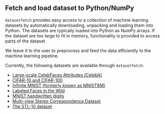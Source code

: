 ## Fetch and load dataset to Python/NumPy

`datasetfetch` provides easy access to a collection of machine learning datasets by automatically downloading, unpacking and loading them into Python.
The datasets are typically loaded into Python as NumPy arrays.
If the dataset are too large to fit in memory, functionality is provided to access parts of the dataset.

We leave it to the user to preprocess and feed the data efficiently to the machine learning pipeline.

Currently, the following datasets are available through `datasetfetch`:

 * [Large-scale CelebFaces Attributes (CelebA)](http://mmlab.ie.cuhk.edu.hk/projects/CelebA.html)
 * [CIFAR-10 and CIFAR-100](http://www.cs.toronto.edu/~kriz/cifar.html)
 * [Infinite MNIST (formerly known as MNIST8M)](http://leon.bottou.org/projects/infimnist)
 * [Labeled Faces in the Wild](http://vis-www.cs.umass.edu/lfw/)
 * [MNIST handwritten digits](http://yann.lecun.com/exdb/mnist/)
 * [Multi-view Stereo Correspondence Dataset](http://cs.ubc.ca/~mbrown/patchdata/patchdata.html)
 * [The STL-10 dataset](http://cs.stanford.edu/~acoates/stl10)
